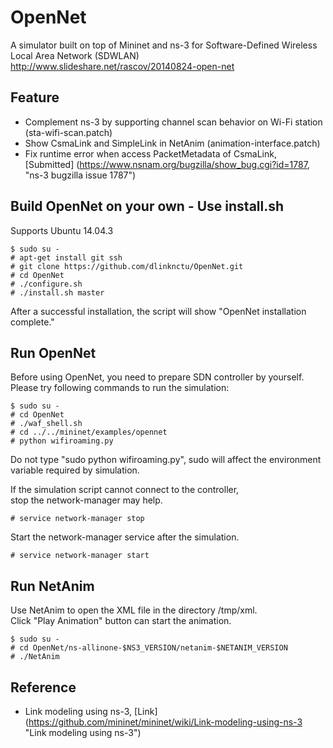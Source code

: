 OpenNet
=======
A simulator built on top of Mininet and ns-3 for Software-Defined Wireless Local Area Network (SDWLAN)  
http://www.slideshare.net/rascov/20140824-open-net

Feature
-------
* Complement ns-3 by supporting channel scan behavior on Wi-Fi station (sta-wifi-scan.patch)
* Show CsmaLink and SimpleLink in NetAnim (animation-interface.patch)
* Fix runtime error when access PacketMetadata of CsmaLink, [Submitted] (https://www.nsnam.org/bugzilla/show_bug.cgi?id=1787, "ns-3 bugzilla issue 1787")

Build OpenNet on your own - Use install.sh
------------------------------------------
Supports Ubuntu 14.04.3  

    $ sudo su -
    # apt-get install git ssh
    # git clone https://github.com/dlinknctu/OpenNet.git
    # cd OpenNet
    # ./configure.sh
    # ./install.sh master

After a successful installation, the script will show "OpenNet installation complete."  

Run OpenNet
-----------
Before using OpenNet, you need to prepare SDN controller by yourself.  
Please try following commands to run the simulation:  

    $ sudo su -
    # cd OpenNet
    # ./waf_shell.sh
    # cd ../../mininet/examples/opennet
    # python wifiroaming.py

Do not type "sudo python wifiroaming.py", sudo will affect the environment  
variable required by simulation.  

If the simulation script cannot connect to the controller,  
stop the network-manager may help.  

    # service network-manager stop

Start the network-manager service after the simulation.  

    # service network-manager start

Run NetAnim
-----------
Use NetAnim to open the XML file in the directory /tmp/xml.  
Click "Play Animation" button can start the animation.  

    $ sudo su -
    # cd OpenNet/ns-allinone-$NS3_VERSION/netanim-$NETANIM_VERSION
    # ./NetAnim

Reference
---------
* Link modeling using ns-3, [Link] (https://github.com/mininet/mininet/wiki/Link-modeling-using-ns-3 "Link modeling using ns-3")

